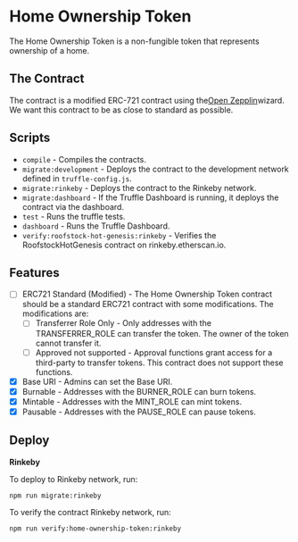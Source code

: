 # Home Ownership Token

The Home Ownership Token is a non-fungible token that represents ownership of a home.

## The Contract

The contract is a modified ERC-721 contract using the[Open Zepplin](https://www.openzeppelin.com/)wizard. We want this contract to be as close to standard as possible.

## Scripts

- `compile` - Compiles the contracts.
- `migrate:development` - Deploys the contract to the development network defined in `truffle-config.js`.
- `migrate:rinkeby` - Deploys the contract to the Rinkeby network.
- `migrate:dashboard` - If the Truffle Dashboard is running, it deploys the contract via the dashboard.
- `test` - Runs the truffle tests.
- `dashboard` - Runs the Truffle Dashboard.
- `verify:roofstock-hot-genesis:rinkeby` - Verifies the RoofstockHotGenesis contract on rinkeby.etherscan.io.

## Features

- [ ] ERC721 Standard (Modified) - The Home Ownership Token contract should be a standard ERC721 contract with some modifications. The modifications are:
  - [ ] Transferrer Role Only - Only addresses with the TRANSFERRER_ROLE can transfer the token. The owner of the token cannot transfer it.
  - [ ] Approved not supported - Approval functions grant access for a third-party to transfer tokens. This contract does not support these functions.
- [x] Base URI - Admins can set the Base URI.
- [x] Burnable - Addresses with the BURNER_ROLE can burn tokens.
- [x] Mintable - Addresses with the MINT_ROLE can mint tokens.
- [x] Pausable - Addresses with the PAUSE_ROLE can pause tokens.

## Deploy

**Rinkeby**

To deploy to Rinkeby network, run:

```
npm run migrate:rinkeby
```

To verify the contract Rinkeby network, run:

```
npm run verify:home-ownership-token:rinkeby
```
